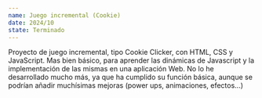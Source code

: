 ```yaml
---
name: Juego incremental (Cookie)
date: 2024/10
state: Terminado
---
```


Proyecto de juego incremental, tipo Cookie Clicker, con HTML, CSS y JavaScript. Mas bien básico, para aprender las dinámicas de Javascript y la implementación de las mismas en una aplicación Web. No lo he desarrollado mucho más, ya que ha cumplido su función básica, aunque se podrían añadir muchísimas mejoras (power ups, animaciones, efectos...)